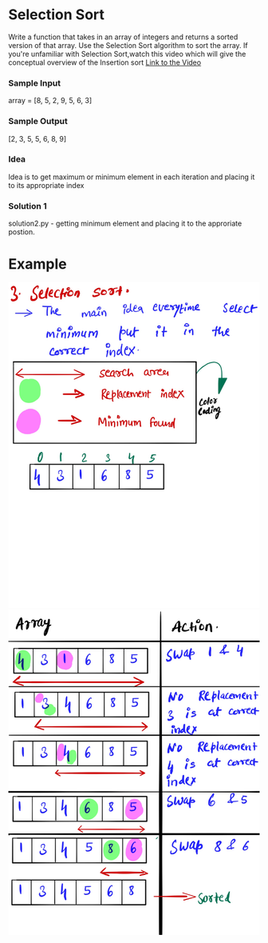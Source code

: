 # Selection Sort #
Write a function that takes in an array of integers and returns a sorted version of that array. Use the Selection Sort algorithm to sort the array.
If you're unfamiliar with Selection Sort,watch this video which will give the conceptual overview of the Insertion sort [Link to the Video](https://www.youtube.com/watch?v=Ns4TPTC8whw) 
### Sample Input ###
array = [8, 5, 2, 9, 5, 6, 3]
### Sample Output ###
[2, 3, 5, 5, 6, 8, 9]


### Idea ##
Idea is to get maximum or minimum element in each iteration and placing it to its appropriate index


### Solution 1 ###
solution2.py - getting minimum element and placing it to the approriate postion.

# Example #
![](images/slectionsort1.jpg)
![](images/slectionsort2.jpg)